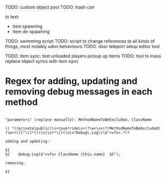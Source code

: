 
TODO: custom object pool
TODO: trash can

to test:
- item spawning
- item de-spawning

TODO: swimming script
TODO: script to change references to all kinds of things, most notably udon behaviours
TODO: door teleport setup editor tool

TODO: item sync: test unloaded players pickup up items
TODO: tool to mass replace object syncs with item sync



# Regex for adding, updating and removing debug messages in each method

```

"parameters" (replace manually): MethodNameToBeExcluded, ClassName

(( *)(private|public)\s+(override\s+)?\w+\s+(?!MethodNameToBeExcluded)(\w+)\([^\)]*\)(\s|\n)*\{)(\n\s*Debug\.Log\(\$"<vfx>.*)?

adding and updating:

$1
$2    Debug.Log($"<vfx> ClassName {this.name}  $5");

removing:

$1

```
